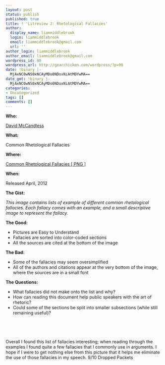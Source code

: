 ```yaml
---
layout: post
status: publish
published: true
title: ! 'Litreview 2: Rhetological Fallacies'
author:
  display_name: liammiddlebrook
  login: liammiddlebrook
  email: liammiddlebrook@gmail.com
  url: ''
author_login: liammiddlebrook
author_email: liammiddlebrook@gmail.com
wordpress_id: 98
wordpress_url: http://gearchicken.com/wordpress/?p=98
date: !binary |-
  MjAxNC0wNS0xNCAyMDo0NDoxNiAtMDYwMA==
date_gmt: !binary |-
  MjAxNC0wNS0xNCAyMDo0NDoxNiAtMDYwMA==
categories:
- Uncategorized
tags: []
comments: []
---
```

<p><em></em><strong>Who:</strong></p>
<p><a href="http://www.davidmccandless.com/">David McCandless</a></p>
<p><strong>What:</strong></p>
<p>Common Rhetological Fallacies</p>
<p><strong>Where:</strong></p>
<p><a href="http://hfoss-fossrit.rhcloud.com/static/books/rhetological_fallacies.png">Common Rhetological Fallacies [ PNG ]</a></p>
<p><strong>When:</strong></p>
<p>Released April, 2012</p>
<p><strong>The Gist:</strong></p>
<p><em>This image contains lists of example of different common rhetological fallacies. Each fallacy comes with an example, and a small descriptive image to represent the fallacy.</em></p>
<p><strong>The Good:</strong></p>
<ul>
<li>Pictures are Easy to Understand</li>
<li>Fallacies are sorted into color-coded sections</li>
<li>All the sources are cited at the bottom of the image</li>
</ul>
<p><strong>The Bad:</strong></p>
<ul>
<li>Some of the fallacies may seem oversimplified</li>
<li type="_moz">All of the authors and citations appear at the very bottom of the image, where the sources are in a small font</li>
</ul>
<p><strong>The Questions:</strong></p>
<ul>
<li>What fallacies did not make onto the list and why?</li>
<li>How can reading this document help public speakers with the art of rhetoric?</li>
<li>Could some of the sections be split into smaller subsections (while still remaining useful)?</li>
</ul>
<p>&nbsp;</p>
<p>&nbsp;</p>
<p>Overall I found this list of fallacies interesting; when reading through the examples I found quite a few fallacies that I commonly use in arguments. I hope if I were to get nothing else from this picture that it helps me eliminate the use of those fallacies in my speech. 9/10 Dropped Packets</p>
